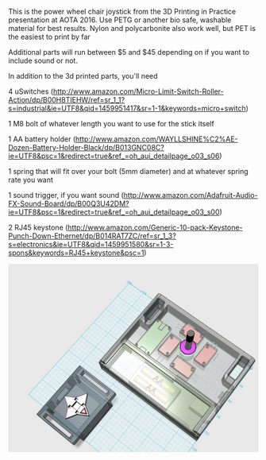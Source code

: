 This is the power wheel chair joystick from the 3D Printing in Practice presentation at AOTA 2016. 
Use PETG or another bio safe, washable material for best results. Nylon and polycarbonite also work well, 
but PET is the easiest to print by far

Additional parts will run between $5 and $45 depending on if you want to include sound or not.

In addition to the 3d printed parts, you'll need

4 uSwitches (http://www.amazon.com/Micro-Limit-Switch-Roller-Action/dp/B00H8TIEHW/ref=sr_1_1?s=industrial&ie=UTF8&qid=1459951417&sr=1-1&keywords=micro+switch)

1 M8 bolt of whatever length you want to use for the stick itself

1 AA battery holder (http://www.amazon.com/WAYLLSHINE%C2%AE-Dozen-Battery-Holder-Black/dp/B013GNC08C?ie=UTF8&psc=1&redirect=true&ref_=oh_aui_detailpage_o03_s06)

1 spring that will fit over your bolt (5mm diameter) and at whatever spring rate you want

1 sound trigger, if you want sound (http://www.amazon.com/Adafruit-Audio-FX-Sound-Board/dp/B00Q3U42DM?ie=UTF8&psc=1&redirect=true&ref_=oh_aui_detailpage_o03_s00)

2 RJ45 keystone (http://www.amazon.com/Generic-10-pack-Keystone-Punch-Down-Ethernet/dp/B014RAT7ZC/ref=sr_1_3?s=electronics&ie=UTF8&qid=1459951580&sr=1-3-spons&keywords=RJ45+keystone&psc=1)

![Power chair trainer](https://github.com/InventorForgeMakerspace/3dFiles/blob/master/Power_Wheelchair_Trainer/678c31e8b371bddc10ee6439d9839e84_preview_featured.jpg "Power chair trainer")
